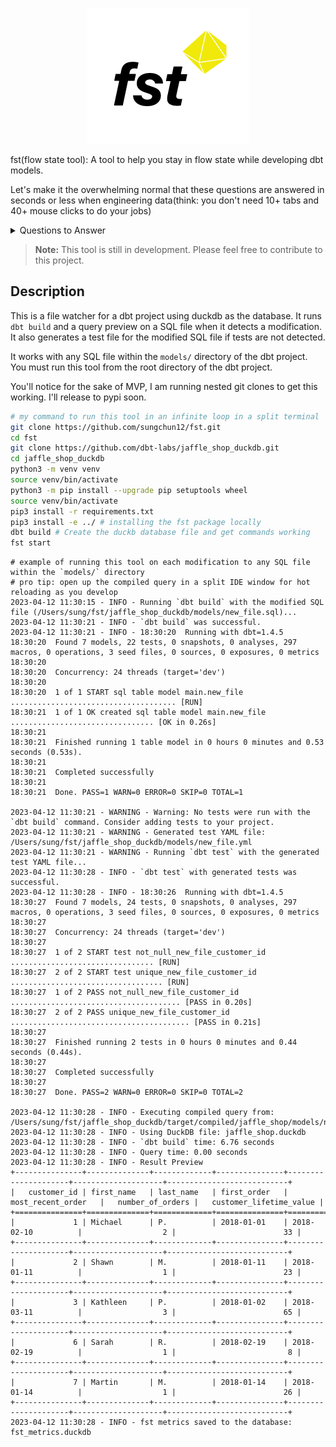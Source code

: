 <p align="center">
  <img src="./images/fst_logo.png" alt="fst: flow state tool]">
</p>

fst(flow state tool): A tool to help you stay in flow state while developing dbt models.

Let's make it the overwhelming normal that these questions are answered in seconds or less when engineering data(think: you don't need 10+ tabs and 40+ mouse clicks to do your jobs)

<details>
  <summary>Questions to Answer</summary>
  
- Who else is touching this precious file of mine? I’m tired of pull request clashing

- What’s historical performance on this and am I beating it?

- How often does this fail in production?

- Who uses this model and how often?

- What dashboards will this help vs. hurt?

- What’s a data preview based on my updates look like? (e.g. 5 rows)

- How many scheduled data pipelines are tied to this model?

- How much does this cost to run in production and am I helping vs. hurting?

- What are existing database permissions on this model?

- Anyone working on pull requests in real time that rely on my work?

- What’s a data diff compared to current production data?
  
</details>

> **Note:** This tool is still in development. Please feel free to contribute to this project.

## Description

This is a file watcher for a dbt project using duckdb as the database. It runs `dbt build` and a query preview on a SQL file when it detects a modification. It also generates a test file for the modified SQL file if tests are not detected.

It works with any SQL file within the `models/` directory of the dbt project. You must run this tool from the root directory of the dbt project.

You'll notice for the sake of MVP, I am running nested git clones to get this working. I'll release to pypi soon.


```bash
# my command to run this tool in an infinite loop in a split terminal
git clone https://github.com/sungchun12/fst.git
cd fst
git clone https://github.com/dbt-labs/jaffle_shop_duckdb.git
cd jaffle_shop_duckdb
python3 -m venv venv
source venv/bin/activate
python3 -m pip install --upgrade pip setuptools wheel
source venv/bin/activate
pip3 install -r requirements.txt
pip3 install -e ../ # installing the fst package locally
dbt build # Create the duckb database file and get commands working
fst start
```

```shell
# example of running this tool on each modification to any SQL file within the `models/` directory
# pro tip: open up the compiled query in a split IDE window for hot reloading as you develop
2023-04-12 11:30:15 - INFO - Running `dbt build` with the modified SQL file (/Users/sung/fst/jaffle_shop_duckdb/models/new_file.sql)...
2023-04-12 11:30:21 - INFO - `dbt build` was successful.
2023-04-12 11:30:21 - INFO - 18:30:20  Running with dbt=1.4.5
18:30:20  Found 7 models, 22 tests, 0 snapshots, 0 analyses, 297 macros, 0 operations, 3 seed files, 0 sources, 0 exposures, 0 metrics
18:30:20  
18:30:20  Concurrency: 24 threads (target='dev')
18:30:20  
18:30:20  1 of 1 START sql table model main.new_file ..................................... [RUN]
18:30:21  1 of 1 OK created sql table model main.new_file ................................ [OK in 0.26s]
18:30:21  
18:30:21  Finished running 1 table model in 0 hours 0 minutes and 0.53 seconds (0.53s).
18:30:21  
18:30:21  Completed successfully
18:30:21  
18:30:21  Done. PASS=1 WARN=0 ERROR=0 SKIP=0 TOTAL=1

2023-04-12 11:30:21 - WARNING - Warning: No tests were run with the `dbt build` command. Consider adding tests to your project.
2023-04-12 11:30:21 - WARNING - Generated test YAML file: /Users/sung/fst/jaffle_shop_duckdb/models/new_file.yml
2023-04-12 11:30:21 - WARNING - Running `dbt test` with the generated test YAML file...
2023-04-12 11:30:28 - INFO - `dbt test` with generated tests was successful.
2023-04-12 11:30:28 - INFO - 18:30:26  Running with dbt=1.4.5
18:30:27  Found 7 models, 24 tests, 0 snapshots, 0 analyses, 297 macros, 0 operations, 3 seed files, 0 sources, 0 exposures, 0 metrics
18:30:27  
18:30:27  Concurrency: 24 threads (target='dev')
18:30:27  
18:30:27  1 of 2 START test not_null_new_file_customer_id ................................ [RUN]
18:30:27  2 of 2 START test unique_new_file_customer_id .................................. [RUN]
18:30:27  1 of 2 PASS not_null_new_file_customer_id ...................................... [PASS in 0.20s]
18:30:27  2 of 2 PASS unique_new_file_customer_id ........................................ [PASS in 0.21s]
18:30:27  
18:30:27  Finished running 2 tests in 0 hours 0 minutes and 0.44 seconds (0.44s).
18:30:27  
18:30:27  Completed successfully
18:30:27  
18:30:27  Done. PASS=2 WARN=0 ERROR=0 SKIP=0 TOTAL=2

2023-04-12 11:30:28 - INFO - Executing compiled query from: /Users/sung/fst/jaffle_shop_duckdb/target/compiled/jaffle_shop/models/new_file.sql
2023-04-12 11:30:28 - INFO - Using DuckDB file: jaffle_shop.duckdb
2023-04-12 11:30:28 - INFO - `dbt build` time: 6.76 seconds
2023-04-12 11:30:28 - INFO - Query time: 0.00 seconds
2023-04-12 11:30:28 - INFO - Result Preview
+---------------+--------------+-------------+---------------+---------------------+--------------------+---------------------------+
|   customer_id | first_name   | last_name   | first_order   | most_recent_order   |   number_of_orders |   customer_lifetime_value |
+===============+==============+=============+===============+=====================+====================+===========================+
|             1 | Michael      | P.          | 2018-01-01    | 2018-02-10          |                  2 |                        33 |
+---------------+--------------+-------------+---------------+---------------------+--------------------+---------------------------+
|             2 | Shawn        | M.          | 2018-01-11    | 2018-01-11          |                  1 |                        23 |
+---------------+--------------+-------------+---------------+---------------------+--------------------+---------------------------+
|             3 | Kathleen     | P.          | 2018-01-02    | 2018-03-11          |                  3 |                        65 |
+---------------+--------------+-------------+---------------+---------------------+--------------------+---------------------------+
|             6 | Sarah        | R.          | 2018-02-19    | 2018-02-19          |                  1 |                         8 |
+---------------+--------------+-------------+---------------+---------------------+--------------------+---------------------------+
|             7 | Martin       | M.          | 2018-01-14    | 2018-01-14          |                  1 |                        26 |
+---------------+--------------+-------------+---------------+---------------------+--------------------+---------------------------+
2023-04-12 11:30:28 - INFO - fst metrics saved to the database: fst_metrics.duckdb
```
